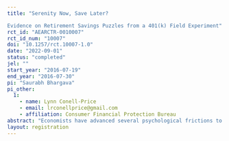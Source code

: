 ```yaml
---
title: "Serenity Now, Save Later?
Evidence on Retirement Savings Puzzles from a 401(k) Field Experiment"
rct_id: "AEARCTR-0010007"
rct_id_num: "10007"
doi: "10.1257/rct.10007-1.0"
date: "2022-09-01"
status: "completed"
jel: ""
start_year: "2016-07-19"
end_year: "2016-07-30"
pi: "Saurabh Bhargava"
pi_other:
  1:
    - name: Lynn Conell-Price
    - email: lrconellprice@gmail.com
    - affiliation: Consumer Financial Protection Bureau
abstract: "Economists have advanced several psychological frictions to explain why many 401(k)-eligible employees undersave for retirement despite generous matching incentives. We provide evidence on four of these frictions through a high-compliance field experiment randomizing undersaving employees to information- and incentive-based treatments linked to a survey assessing each friction’s baseline incidence. We report four findings: (1) We corroborate evidence of pervasive deficits in retirement literacy and their correlation with saving but precisely reject any meaningful increase in saving from personalized recommendations that demonstrably improve literacy. (2) In (unplanned) analyses of plan confusion, we estimate that 20 to 37 percent of non-participants mistakenly believed themselves to be enrolled—these employees enrolled at high rates when prompted to review their plan status. (3) We find no evidence that enrollment complexity impedes saving—few employees perceived enrollment as prohibitively time-consuming and simplifying enrollment further did not increase saving. (4) We directly implicate present focus as a cause of undersaving by showing a significant share of employees increased saving in response to a small but immediate $10 gift card but not to clarification of the dramatically larger, but delayed, plan match. A survey of policy/industry stakeholders suggests these findings challenge perceived plan engagement best-practices. Finally, calibrations indicate a beta-delta model of present bias cannot account for the observed behavior and beliefs of employees. We propose an alternative model of anxiety-based present focus and deferred optimism that does explain our findings—and possibly other retirement savings puzzles—and offers a psychological rationale for the use of microincentives to increase engagement and for more structural reforms seeking to link traditional saving accounts to more liquid accounts designed to relieve near-term anxiety."
layout: registration
---
```


